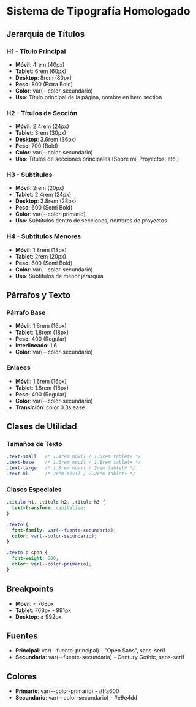 # Sistema de Tipografía Homologado

## Jerarquía de Títulos

### H1 - Título Principal
- **Móvil**: 4rem (40px)
- **Tablet**: 6rem (60px) 
- **Desktop**: 8rem (80px)
- **Peso**: 800 (Extra Bold)
- **Color**: var(--color-secundario)
- **Uso**: Título principal de la página, nombre en hero section

### H2 - Títulos de Sección
- **Móvil**: 2.4rem (24px)
- **Tablet**: 3rem (30px)
- **Desktop**: 3.6rem (36px)
- **Peso**: 700 (Bold)
- **Color**: var(--color-secundario)
- **Uso**: Títulos de secciones principales (Sobre mí, Proyectos, etc.)

### H3 - Subtítulos
- **Móvil**: 2rem (20px)
- **Tablet**: 2.4rem (24px)
- **Desktop**: 2.8rem (28px)
- **Peso**: 600 (Semi Bold)
- **Color**: var(--color-primario)
- **Uso**: Subtítulos dentro de secciones, nombres de proyectos

### H4 - Subtítulos Menores
- **Móvil**: 1.8rem (18px)
- **Tablet**: 2rem (20px)
- **Peso**: 600 (Semi Bold)
- **Color**: var(--color-secundario)
- **Uso**: Subtítulos de menor jerarquía

## Párrafos y Texto

### Párrafo Base
- **Móvil**: 1.6rem (16px)
- **Tablet**: 1.8rem (18px)
- **Peso**: 400 (Regular)
- **Interlineado**: 1.6
- **Color**: var(--color-secundario)

### Enlaces
- **Móvil**: 1.6rem (16px)
- **Tablet**: 1.8rem (18px)
- **Peso**: 400 (Regular)
- **Color**: var(--color-secundario)
- **Transición**: color 0.3s ease

## Clases de Utilidad

### Tamaños de Texto
```css
.text-small   /* 1.4rem móvil / 1.6rem tablet+ */
.text-base    /* 1.6rem móvil / 1.8rem tablet+ */
.text-large   /* 1.8rem móvil / 2rem tablet+ */
.text-xl      /* 2rem móvil / 2.2rem tablet+ */
```

### Clases Especiales
```css
.titulo h1, .titulo h2, .titulo h3 {
  text-transform: capitalize;
}

.texto {
  font-family: var(--fuente-secundaria);
  color: var(--color-secundario);
}

.texto p span {
  font-weight: 500;
  color: var(--color-primario);
}
```

## Breakpoints
- **Móvil**: < 768px
- **Tablet**: 768px - 991px
- **Desktop**: ≥ 992px

## Fuentes
- **Principal**: var(--fuente-principal) - "Open Sans", sans-serif
- **Secundaria**: var(--fuente-secundaria) - Century Gothic, sans-serif

## Colores
- **Primario**: var(--color-primario) - #ffa600
- **Secundario**: var(--color-secundario) - #e9e4dd